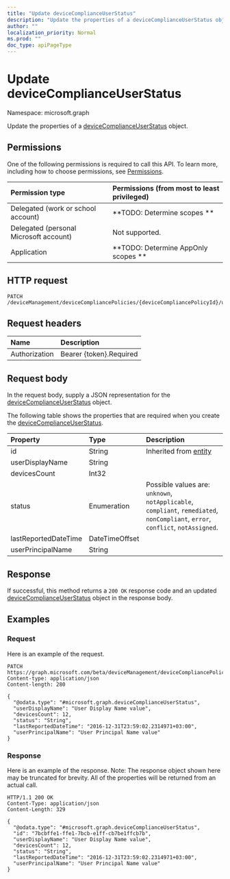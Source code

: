 ```yaml
---
title: "Update deviceComplianceUserStatus"
description: "Update the properties of a deviceComplianceUserStatus object."
author: ""
localization_priority: Normal
ms.prod: ""
doc_type: apiPageType
---
```


# Update deviceComplianceUserStatus

Namespace: microsoft.graph

Update the properties of a [deviceComplianceUserStatus](../resources/devicecomplianceuserstatus.md) object.

## Permissions
One of the following permissions is required to call this API. To learn more, including how to choose permissions, see [Permissions](/concepts/permissions-reference.md).

|Permission type|Permissions (from most to least privileged)|
|:---|:---|
|Delegated (work or school account)|**TODO: Determine scopes **|
|Delegated (personal Microsoft account)|Not supported.|
|Application|**TODO: Determine AppOnly scopes **|

## HTTP request
<!-- {
  "blockType": "ignored"
}
-->
``` http
PATCH /deviceManagement/deviceCompliancePolicies/{deviceCompliancePolicyId}/userStatuses/{deviceComplianceUserStatusId}
```

## Request headers
|Name|Description|
|:---|:---|
|Authorization|Bearer {token}.Required|

## Request body
In the request body, supply a JSON representation for the [deviceComplianceUserStatus](../resources/devicecomplianceuserstatus.md) object.

The following table shows the properties that are required when you create the [deviceComplianceUserStatus](../resources/devicecomplianceuserstatus.md).

|Property|Type|Description|
|:---|:---|:---|
|id|String| Inherited from [entity](../resources/entity.md)|
|userDisplayName|String||
|devicesCount|Int32||
|status|Enumeration| Possible values are: `unknown`, `notApplicable`, `compliant`, `remediated`, `nonCompliant`, `error`, `conflict`, `notAssigned`.|
|lastReportedDateTime|DateTimeOffset||
|userPrincipalName|String||



## Response
If successful, this method returns a `200 OK` response code and an updated [deviceComplianceUserStatus](../resources/devicecomplianceuserstatus.md) object in the response body.

## Examples

### Request
Here is an example of the request.
<!-- {
  "blockType": "request",
  "name": "update_devicecomplianceuserstatus"
}
-->
``` http
PATCH https://graph.microsoft.com/beta/deviceManagement/deviceCompliancePolicies/{deviceCompliancePolicyId}/userStatuses/{deviceComplianceUserStatusId}
Content-type: application/json
Content-length: 280

{
  "@odata.type": "#microsoft.graph.deviceComplianceUserStatus",
  "userDisplayName": "User Display Name value",
  "devicesCount": 12,
  "status": "String",
  "lastReportedDateTime": "2016-12-31T23:59:02.2314971+03:00",
  "userPrincipalName": "User Principal Name value"
}
```

### Response
Here is an example of the response. Note: The response object shown here may be truncated for brevity. All of the properties will be returned from an actual call.
<!-- {
  "blockType": "response",
  "truncated": true
}
-->
``` http
HTTP/1.1 200 OK
Content-Type: application/json
Content-Length: 329

{
  "@odata.type": "#microsoft.graph.deviceComplianceUserStatus",
  "id": "7bcbffe1-ffe1-7bcb-e1ff-cb7be1ffcb7b",
  "userDisplayName": "User Display Name value",
  "devicesCount": 12,
  "status": "String",
  "lastReportedDateTime": "2016-12-31T23:59:02.2314971+03:00",
  "userPrincipalName": "User Principal Name value"
}
```

